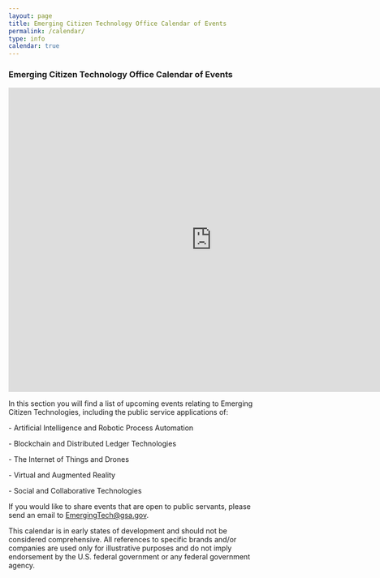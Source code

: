 ```yaml
---
layout: page
title: Emerging Citizen Technology Office Calendar of Events
permalink: /calendar/
type: info
calendar: true
---
```


<div class="span3">
	
<div id="upcoming"></div><!--/span-->
</div>
<div class="span9">
	<h3>Emerging Citizen Technology Office Calendar of Events </h3>
	<iframe src="https://calendar.google.com/calendar/embed?src=gsa.gov_1n582gaddo0pl8breava01fbqk%40group.calendar.google.com&ctz=America/New_York" style="border: 0" width="800" height="600" frameborder="0" scrolling="no"></iframe>
</div><!--/span-->

<p>In this section you will find a list of upcoming events relating to Emerging Citizen Technologies, including the public service applications of:
<p> - Artificial Intelligence and Robotic Process Automation
<p> - Blockchain and Distributed Ledger Technologies
<p> - The Internet of Things and Drones
<p> - Virtual and Augmented Reality
<p> - Social and Collaborative Technologies </p>

If you would like to share events that are open to public servants, please send an email to EmergingTech@gsa.gov.</p>

<p> This calendar is in early states of development and should not be considered comprehensive. All references to specific brands and/or companies are used only for illustrative purposes and do not imply endorsement by the U.S. federal government or any federal government agency. </p>
